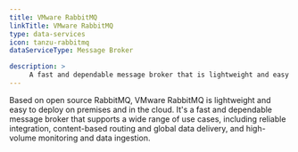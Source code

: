 ```yaml
---
title: VMware RabbitMQ
linkTitle: VMware RabbitMQ
type: data-services
icon: tanzu-rabbitmq
dataServiceType: Message Broker

description: >
     A fast and dependable message broker that is lightweight and easy to deploy on premises and in the cloud. 
---
```


Based on open source RabbitMQ, VMware RabbitMQ is lightweight and easy to deploy on premises and in the cloud. It's a fast and dependable message broker that supports a wide range of use cases, including reliable integration, content-based routing and global data delivery, and high-volume monitoring and data ingestion.

